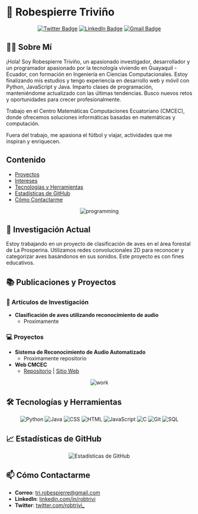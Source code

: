 # 🦉 Robespierre Triviño
<div align="center">
  
  [![Twitter Badge](https://img.shields.io/badge/-Twitter-1DA1F2?style=flat-square&logo=twitter&logoColor=white?raw=true)](https://twitter.com/robtrivi_) [![LinkedIn Badge](https://img.shields.io/badge/-LinkedIn-0077B5?style=flat-square&logo=linkedin&logoColor=white)](https://linkedin.com/in/robtrivi) [![Gmail Badge](https://img.shields.io/badge/-Gmail-D14836?style=flat-square&logo=gmail&logoColor=white)](mailto:tri.robespierre@gmail.com)
</div>

## 👨‍💻 Sobre Mí

¡Hola! Soy Robespierre Triviño, un apasionado investigador, desarrollador y un programador apasionado por la tecnología viviendo en Guayaquil - Ecuador, con formación en Ingeniería en Ciencias Computacionales. Estoy finalizando mis estudios y tengo experiencia en desarrollo web y móvil con Python, JavaScript y Java. Imparto clases de programación, manteniéndome actualizado con las últimas tendencias. Busco nuevos retos y oportunidades para crecer profesionalmente.

Trabajo en el Centro Matemáticas Computaciones Ecuatoriano (CMCEC), donde ofrecemos soluciones informáticas basadas en matemáticas y computación.

Fuera del trabajo, me apasiona el fútbol y viajar, actividades que me inspiran y enriquecen. 

## Contenido
* [Proyectos](#sobre-mi)
* [Intereses](#intereses)
* [Tecnologías y Herramientas](#tecnologías-y-herramientas)
* [Estadísticas de GitHub](#estadísticas-de-github)
* [Cómo Contactarme](#cómo-contactarme)

<div align="center">
  
  ![programming](https://media.giphy.com/media/3ov9jNziFTMfzSumAw/giphy.gif)

</div>

## 🔬 Investigación Actual

Estoy trabajando en un proyecto de clasificación de aves en el área forestal de La Prosperina. Utilizamos redes convolucionales 2D para reconocer y categorizar aves basándonos en sus sonidos. Este proyecto es con fines educativos.

## 📚 Publicaciones y Proyectos

### 📄 Artículos de Investigación
- **Clasificación de aves utilizando reconocimiento de audio** 
  - Proximamente

### 💻 Proyectos
- **Sistema de Reconocimiento de Audio Automatizado**
  - Proximamente repositorio
- **Web CMCEC**
  - [Repositorio](https://github.com/robtrivi/landing) | [Sitio Web](https://cmcec.com)


<div align="center">


![work](https://media.giphy.com/media/PdgqI1PUJEZm8aDJGm/giphy.gif)

</div>

## 🛠️ Tecnologías y Herramientas
<div align="center">
  
  ![Python](https://img.shields.io/badge/-Python-3776AB?style=flat-square&logo=python&logoColor=white)
![Java](https://img.shields.io/badge/-Java-007396?style=flat-square&logo=java&logoColor=white)
![CSS](https://img.shields.io/badge/-CSS-1572B6?style=flat-square&logo=css3&logoColor=white)
![HTML](https://img.shields.io/badge/-HTML-E34F26?style=flat-square&logo=html5&logoColor=white)
![JavaScript](https://img.shields.io/badge/-JavaScript-F7DF1E?style=flat-square&logo=javascript&logoColor=black)
![C](https://img.shields.io/badge/-C-A8B9CC?style=flat-square&logo=c&logoColor=white)
![Git](https://img.shields.io/badge/-Git-F05032?style=flat-square&logo=git&logoColor=white)
![SQL](https://img.shields.io/badge/-SQL-4479A1?style=flat-square&logo=postgresql&logoColor=white)

</div>

## 📈 Estadísticas de GitHub
<div align="center">

![Estadísticas de GitHub](https://github-readme-stats.vercel.app/api?username=robtrivi&show_icons=true&theme=radical)

</div>

## 📫 Cómo Contactarme

- **Correo**: [tri.robespierre@gmail.com](mailto:tri.robespierre@gmail.com)
- **LinkedIn**: [linkedin.com/in/robtrivi](https://linkedin.com/in/robtrivi)
- **Twitter**: [twitter.com/robtrivi_](https://twitter.com/robtrivi_)
